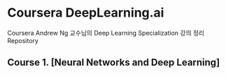 # Coursera DeepLearning.ai
Coursera Andrew Ng 교수님의 Deep Learning Specialization 강의 정리 Repository

## Course 1. [Neural Networks and Deep Learning]